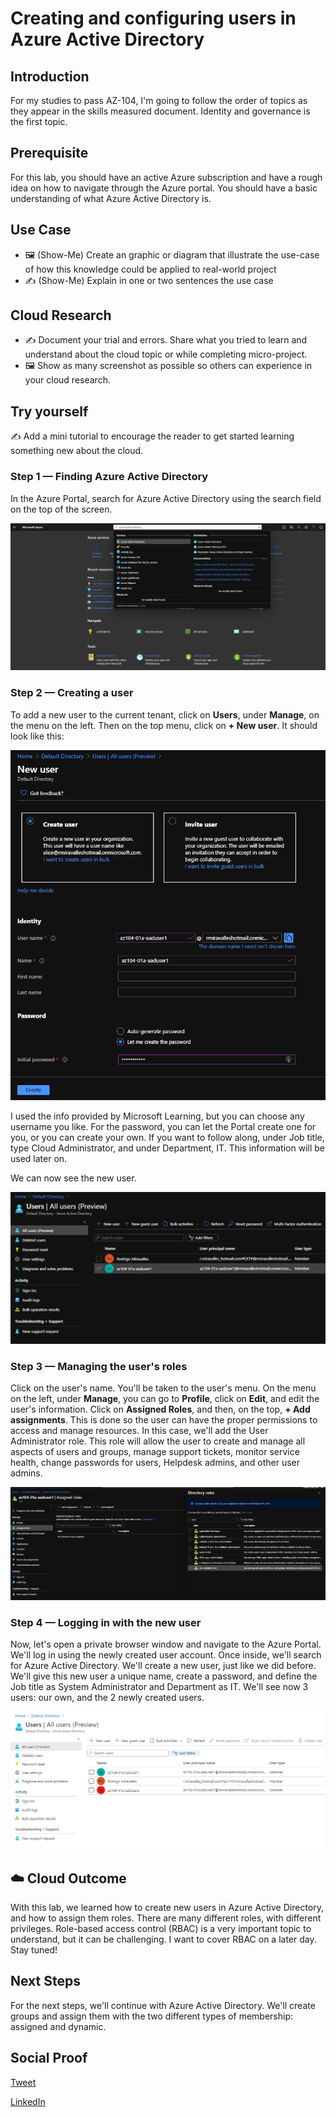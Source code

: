# Creating and configuring users in Azure Active Directory

## Introduction

For my studies to pass AZ-104, I'm going to follow the order of topics as they appear in the skills measured document. Identity and governance is the first topic.

## Prerequisite

For this lab, you should have an active Azure subscription and have a rough idea on how to navigate through the Azure portal. You should have a basic understanding of what Azure Active Directory is.

## Use Case

- 🖼️ (Show-Me) Create an graphic or diagram that illustrate the use-case of how this knowledge could be applied to real-world project
- ✍️ (Show-Me) Explain in one or two sentences the use case

## Cloud Research

- ✍️ Document your trial and errors. Share what you tried to learn and understand about the cloud topic or while completing micro-project.
- 🖼️ Show as many screenshot as possible so others can experience in your cloud research.

## Try yourself

✍️ Add a mini tutorial to encourage the reader to get started learning something new about the cloud.

### Step 1 — Finding Azure Active Directory

In the Azure Portal, search for Azure Active Directory using the search field on the top of the screen.

![Screenshot](./task_1_step_0.png)

### Step 2 — Creating a user

To add a new user to the current tenant, click on **Users**, under **Manage**, on the menu on the left. Then on the top menu, click on **+ New user**. It should look like this:

![Screenshot](./task_1_step_3.png)

I used the info provided by Microsoft Learning, but you can choose any username you like. For the password, you can let the Portal create one for you, or you can create your own. If you want to follow along, under Job title, type Cloud Administrator, and under Department, IT. This information will be used later on.

We can now see the new user.

![Screenshot](./task_1_step_3b.png)

### Step 3 — Managing the user's roles

Click on the user's name. You'll be taken to the user's menu. On the menu on the left, under **Manage**, you can go to **Profile**, click on **Edit**, and edit the user's information. Click on **Assigned Roles**, and then, on the top, **+ Add assignments**. This is done so the user can have the proper permissions to access and manage resources. In this case, we'll add the User Administrator role. This role will allow the user to create and manage all aspects of users and groups, manage support tickets, monitor service health, change passwords for users, Helpdesk admins, and other user admins.

![Screenshot](./task_1_step_4.png)

### Step 4 — Logging in with the new user

Now, let's open a private browser window and navigate to the Azure Portal. We'll log in using the newly created user account. Once inside, we'll search for Azure Active Directory. We'll create a new user, just like we did before. We'll give this new user a unique name, create a password, and define the Job title as System Administrator and Department as IT. We'll see now 3 users: our own, and the 2 newly created users.

![Screenshot](./task_1_step_5.png)

## ☁️ Cloud Outcome

With this lab, we learned how to create new users in Azure Active Directory, and how to assign them roles. There are many different roles, with different privileges. Role-based access control (RBAC) is a very important topic to understand, but it can be challenging. I want to cover RBAC on a later day. Stay tuned!

## Next Steps

For the next steps, we'll continue with Azure Active Directory. We'll create groups and assign them with the two different types of membership: assigned and dynamic.

## Social Proof

[Tweet](https://twitter.com/r_miravalles/status/1294700641990967296)

[LinkedIn](https://www.linkedin.com/feed/update/urn:li:activity:6700467128044146688/)
